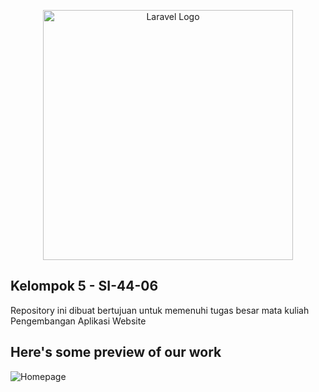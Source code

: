 <p align="center"><a href="https://laravel.com" target="_blank"><img src="https://raw.githubusercontent.com/laravel/art/master/logo-lockup/5%20SVG/2%20CMYK/1%20Full%20Color/laravel-logolockup-cmyk-red.svg" width="400" alt="Laravel Logo"></a></p>


## Kelompok 5 - SI-44-06

Repository ini dibuat bertujuan untuk memenuhi tugas besar mata kuliah Pengembangan Aplikasi Website


## Here's some preview of our work
![Homepage](https://github.com/wisnuwirayuda15/raw/TUBES_WAD/blob/master/public/img/screenshots/1.png)

